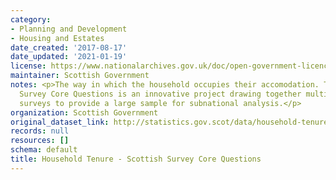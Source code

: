 ```yaml
---
category:
- Planning and Development
- Housing and Estates
date_created: '2017-08-17'
date_updated: '2021-01-19'
license: https://www.nationalarchives.gov.uk/doc/open-government-licence/version/3/
maintainer: Scottish Government
notes: <p>The way in which the household occupies their accomodation. The Scottish
  Survey Core Questions is an innovative project drawing together multiple household
  surveys to provide a large sample for subnational analysis.</p>
organization: Scottish Government
original_dataset_link: http://statistics.gov.scot/data/household-tenure-sscq
records: null
resources: []
schema: default
title: Household Tenure - Scottish Survey Core Questions
---
```


